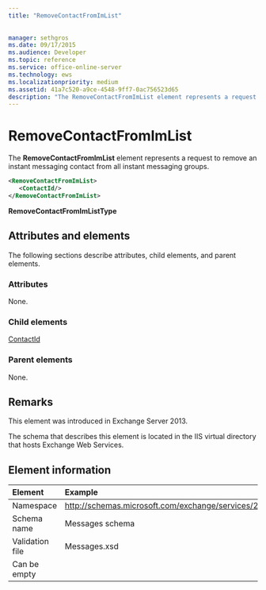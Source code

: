 ```yaml
---
title: "RemoveContactFromImList"
 
 
manager: sethgros
ms.date: 09/17/2015
ms.audience: Developer
ms.topic: reference
ms.service: office-online-server
ms.technology: ews
ms.localizationpriority: medium
ms.assetid: 41a7c520-a9ce-4548-9ff7-0ac756523d65
description: "The RemoveContactFromImList element represents a request to remove an instant messaging contact from all instant messaging groups."
---
```


# RemoveContactFromImList

The **RemoveContactFromImList** element represents a request to remove an instant messaging contact from all instant messaging groups. 
  
```XML
<RemoveContactFromImList>
   <ContactId/>
</RemoveContactFromImList>
```

 **RemoveContactFromImListType**
## Attributes and elements

The following sections describe attributes, child elements, and parent elements.
  
### Attributes

None.
  
### Child elements

[ContactId](contactid.md)
  
### Parent elements

None.
  
## Remarks

This element was introduced in Exchange Server 2013.
  
The schema that describes this element is located in the IIS virtual directory that hosts Exchange Web Services.
  
## Element information

| Element | Example |
|:-----|:-----|
|Namespace  <br/> |http://schemas.microsoft.com/exchange/services/2006/messages  <br/> |
|Schema name  <br/> |Messages schema  <br/> |
|Validation file  <br/> |Messages.xsd  <br/> |
|Can be empty  <br/> ||
   

